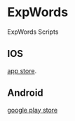 # ExpWords
ExpWords Scripts

## IOS
[app store](https://apps.apple.com/us/app/expwords-letter-game/id1561234703).

## Android

[google play store](https://play.google.com/store/apps/details?id=com.OM2G.ExpWords)
